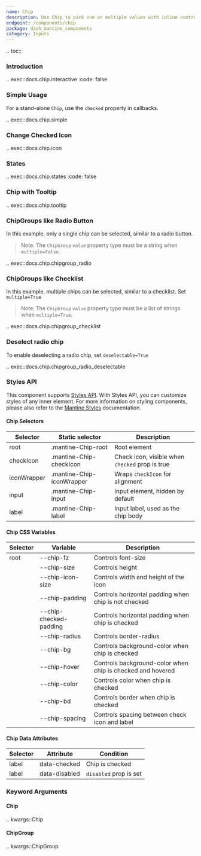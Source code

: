 ```yaml
---
name: Chip
description: Use Chip to pick one or multiple values with inline controls
endpoint: /components/chip
package: dash_mantine_components
category: Inputs
---
```


.. toc::

### Introduction

.. exec::docs.chip.interactive
    :code: false

### Simple Usage

For a stand-alone `Chip`, use the `checked` property in callbacks.

.. exec::docs.chip.simple


### Change Checked Icon

.. exec::docs.chip.icon



### States

.. exec::docs.chip.states
    :code: false


### Chip with Tooltip

.. exec::docs.chip.tooltip


### ChipGroups like Radio Button

In this example, only a single chip can be selected, similar to a radio button. 

> Note:  The  `ChipGroup` `value` property type must be a string when `multiple=False`.

.. exec::docs.chip.chipgroup_radio


### ChipGroups like Checklist

In this example,  multiple chips can be selected, similar to a checklist.  Set `multiple=True`

> Note: The  `ChipGroup` `value` property type must be a list of strings when `multiple=True`.

.. exec::docs.chip.chipgroup_checklist

### Deselect radio chip

To enable deselecting a radio chip, set `deselectable=True`


.. exec::docs.chip.chipgroup_radio_deselectable

### Styles API

This component supports [Styles API](/styles-api). With Styles API, you can customize styles of any inner element.
For more information on styling components,  please also refer to the [Mantine Styles](https://mantine.dev/styles/styles-overview/) documentation.



#### Chip Selectors

| Selector    | Static selector              | Description                               |
|-------------|------------------------------|-------------------------------------------|
| root        | .mantine-Chip-root            | Root element                              |
| checkIcon   | .mantine-Chip-checkIcon       | Check icon, visible when `checked` prop is true |
| iconWrapper | .mantine-Chip-iconWrapper     | Wraps `checkIcon` for alignment           |
| input       | .mantine-Chip-input           | Input element, hidden by default          |
| label       | .mantine-Chip-label           | Input label, used as the chip body        |

#### Chip CSS Variables

| Selector | Variable                  | Description                                          |
|----------|---------------------------|------------------------------------------------------|
| root     | --chip-fz                  | Controls font-size                                   |
|          | --chip-size                | Controls height                                      |
|          | --chip-icon-size           | Controls width and height of the icon                |
|          | --chip-padding             | Controls horizontal padding when chip is not checked |
|          | --chip-checked-padding     | Controls horizontal padding when chip is checked     |
|          | --chip-radius              | Controls border-radius                               |
|          | --chip-bg                  | Controls background-color when chip is checked       |
|          | --chip-hover               | Controls background-color when chip is checked and hovered |
|          | --chip-color               | Controls color when chip is checked                  |
|          | --chip-bd                  | Controls border when chip is checked                 |
|          | --chip-spacing             | Controls spacing between check icon and label        |

#### Chip Data Attributes

| Selector | Attribute      | Condition                |
|----------|----------------|--------------------------|
| label    | data-checked    | Chip is checked          |
| label    | data-disabled   | `disabled` prop is set   |



### Keyword Arguments

#### Chip

.. kwargs::Chip

#### ChipGroup

.. kwargs::ChipGroup
